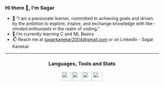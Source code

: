 ### Hi there 👋, I'm Sagar

- 👀 "I am a passionate learner, committed to achieving goals and driven by the ambition to explore, inspire, and exchange knowledge with like-minded enthusiasts in the realm of coding."
- 🌱 I’m currently learning C and ML Basics
- 📫 Reach me at sagarkanekar2004@gmail.com or on Linkedin - Sagar Kanekar

</p>

---

<h3 align="center"> Languages, Tools and Stats </h3>
<p align="center"> 
	<img src="https://img.icons8.com/color/512/c-programming.png" width="30"/>
	<img src="https://upload.wikimedia.org/wikipedia/commons/thumb/3/38/HTML5_Badge.svg/800px-HTML5_Badge.svg.png" width="30"/>
	<img src="https://upload.wikimedia.org/wikipedia/commons/thumb/6/62/CSS3_logo.svg/2048px-CSS3_logo.svg.png" width="30"/>
    <img src="https://img.icons8.com/ios-filled/50/fa314a/git.png" width="30"/>
</p>

